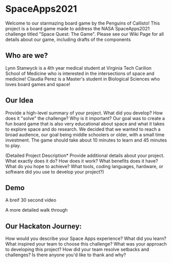 # SpaceApps2021
Welcome to our starmazing board game by the Penguins of Callisto! This project is a board game made to address the NASA SpaceApps2021 challenge titled "Space Quest: The Game". Please see our Wiki Page for all details about our game, including drafts of the components

## Who are we?

Lynn Stanwyck is a 4th year medical student at Virginia Tech Carilion School of Medicine who is interested in the intersections of space and medicine!
Claudia Perez is a Master's student in Biological Sciences who loves board games and space!


## Our Idea
Provide a high-level summary of your project. What did you develop? How does it "solve" the challenge? Why is it important?
Our goal was to create a fun board game that is also very educational about space and what it takes to explore space and do research. We decided that we wanted to reach a broad audience, our goal being middle schoolers or older, with a small time investment. The game should take about 10 minutes to learn and 45 minutes to play. 

(Detailed Project Description* Provide additional details about your project. What exactly does it do? How does it work? What benefits does it have? What do you hope to achieve? What tools, coding languages, hardware, or software did you use to develop your project?) 



## Demo

A breif 30 second video

A more detailed walk through




## Our Hackaton Journey:

How would you describe your Space Apps experience? What did you learn? What inspired your team to choose this challenge? What was your approach to developing this project? How did your team resolve setbacks and challenges? Is there anyone you'd like to thank and why?




